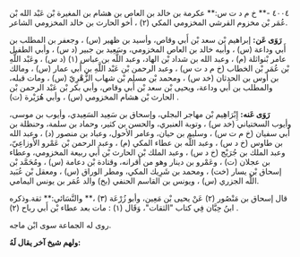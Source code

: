 ٤٠٠٤ -** خ م د ت س:** عكرمة بن خالد بن العاص بن هشام بن المغيرة بْن عَبْد الله بْن عُمَر بْن مخزوم القرشي المخزومي المكي (٢) ، أخو الحارث بن خالد المخزومي الشاعر.

**رَوَى عَن:** إبراهيم بْن سعد بْن أَبي وقاص، وأسيد بن ظهير (س) ، وجعفر بن المطلب بن أَبي وداعة (س) ، وأبيه خالد بن العاص المخزومي، وسَعِيد بن جبير (د س) ، وأبي الطفيل عامر بْنواثلة (م) ، وعبد الله بن شداد بْن الهاد، وعبد اللَّه بن عباس (١) (د س) ، وعَبْد اللَّهِ بْن عُمَر بْن الخطاب (خ م د ت س) ، وعبد الرحمن بْن عَبْد اللَّهِ بن أَبي عمار (س) ، ومالك بن أوس بن الحدثان (خد س) ، ومحمد بْن مسلم بْن شهاب الزُّهْرِيّ (س) ، ومات قبله، والمطلب بن أَبي وداعة، ويحيى بْن سعد بْن أَبي وقاص، وأبي بكر بْن عَبْد الرحمن بْن الحارث بْن هشام المخزومي (س) ، وأبي هُرَيْرة (ت) .

**رَوَى عَنه:** إِبْرَاهِيم بْن مهاجر البجلي، وإسحاق بن سَعِيد السَعِيدي، وأيوب بن موسى، وأيوب السختياني (خد س) ، وتوبة العنبري، والحسن بن كثير، وحماد بن سلمة، وحنظلة بن أَبي سفيان (خ م ت س) ، وسليم بن حيان، وعامر الأحول، وعباد بن منصور (د) ، وعبد الله بن طاوس (خ د س) ، وعبد اللَّه بن عطاء المكي (م) ، وعبد الرحمن بْن عَمْرو الأَوزاعِيّ، وعبد الملك بن جُرَيْج (خ د س) ، وعبد الملك بْن الحارث بْن أَبي ربيعة المخزومي، وعطاء بن عجلان (ت) ، وعَمْرو بن دينار وهو من أقرانه، وقتادة بْن دعامة (س) ، ومُحَمَّد بْن إسحاق بْن يسار (خت) ، ومحمد بن شَرِيك المكي، ومطر الوراق (س) ، ومعقل بْن عُبَيد اللَّه الجزري (س) ، ويونس بن القاسم الحنفي (بخ) والد عُمَر بن يونس اليمامي.

قال إسحاق بن مَنْصُور (٢) عَنْ يحيى بْن مَعِين، وأبو زُرْعَة (٣) ،** والنَّسَائي:** ثقة.وذكره ابنُ حِبَّان فِي كتاب "الثقات"، وَقَال (١) : مات بعد عطاء بْن أَبي رباح (٢) .

روى له الجماعة سوى ابْن ماجه.

**ولهم شيخ آخر يقال لَهُ:**